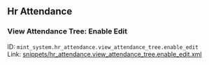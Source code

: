 ## Hr Attendance
### View Attendance Tree: Enable Edit  
ID: `mint_system.hr_attendance.view_attendance_tree.enable_edit`  
Link: [snippets/hr_attendance.view_attendance_tree.enable_edit.xml](https://github.com/Mint-System/Odoo-Development/tree/14.0/snippets/hr_attendance.view_attendance_tree.enable_edit.xml)

